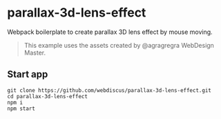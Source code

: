 # parallax-3d-lens-effect

Webpack boilerplate to create parallax 3D lens effect by mouse moving.

> This example uses the assets created by @agragregra WebDesign Master.


## Start app
```
git clone https://github.com/webdiscus/parallax-3d-lens-effect.git
cd parallax-3d-lens-effect
npm i
npm start
```

